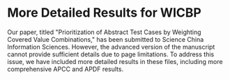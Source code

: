 # More Detailed Results for WICBP
Our paper, titled "Prioritization of Abstract Test Cases by Weighting Covered Value Combinations," has been submitted to Science China Information Sciences. However, the advanced version of the manuscript cannot provide sufficient details due to page limitations. To address this issue, we have included more detailed results in these files, including more comprehensive APCC and APDF results.
